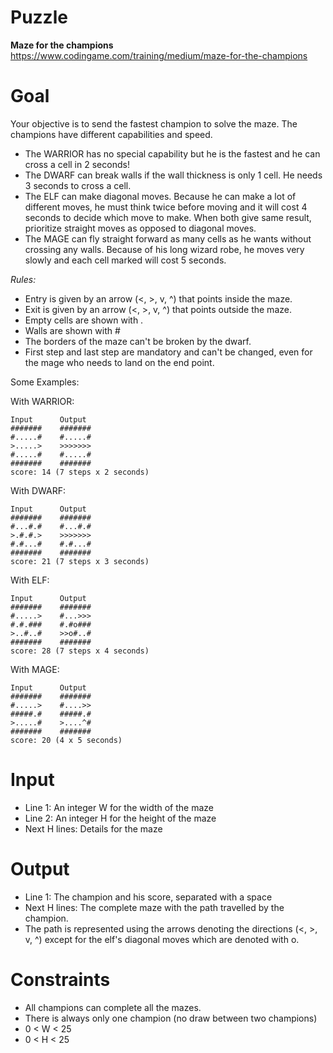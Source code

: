 # Puzzle
**Maze for the champions** https://www.codingame.com/training/medium/maze-for-the-champions

# Goal
Your objective is to send the fastest champion to solve the maze. The champions have different capabilities and speed.
- The WARRIOR has no special capability but he is the fastest and he can cross a cell in 2 seconds!
- The DWARF can break walls if the wall thickness is only 1 cell. He needs 3 seconds to cross a cell.
- The ELF can make diagonal moves. Because he can make a lot of different moves, he must think twice before moving and it will cost 4 seconds to decide which move to make. 
When both give same result, prioritize straight moves as opposed to diagonal moves.
- The MAGE can fly straight forward as many cells as he wants without crossing any walls. 
Because of his long wizard robe, he moves very slowly and each cell marked will cost 5 seconds.

*Rules:*  
- Entry is given by an arrow (<, >, v, ^) that points inside the maze.
- Exit is given by an arrow (<, >, v, ^) that points outside the maze.
- Empty cells are shown with .
- Walls are shown with #
- The borders of the maze can't be broken by the dwarf.
- First step and last step are mandatory and can't be changed, even for the mage who needs to land on the end point.

Some Examples:

With WARRIOR:
```
Input      Output
#######    #######
#.....#    #.....#
>.....>    >>>>>>>
#.....#    #.....#
#######    #######
score: 14 (7 steps x 2 seconds)
```

With DWARF:
```
Input      Output
#######    #######
#...#.#    #...#.#
>.#.#.>    >>>>>>>
#.#...#    #.#...#
#######    #######
score: 21 (7 steps x 3 seconds)
```

With ELF:
```
Input      Output
#######    #######
#.....>    #...>>>
#.#.###    #.#o###
>..#..#    >>o#..#
#######    #######
score: 28 (7 steps x 4 seconds)
```

With MAGE:
```
Input      Output
#######    #######
#.....>    #....>>
#####.#    #####.#
>.....#    >....^#
#######    #######
score: 20 (4 x 5 seconds)
```

# Input
* Line 1: An integer W for the width of the maze
* Line 2: An integer H for the height of the maze
* Next H lines: Details for the maze

# Output
* Line 1: The champion and his score, separated with a space
* Next H lines: The complete maze with the path travelled by the champion. 
* The path is represented using the arrows denoting the directions (<, >, v, ^) except for the elf's diagonal moves which are denoted with o.

# Constraints
* All champions can complete all the mazes.
* There is always only one champion (no draw between two champions)
* 0 < W < 25
* 0 < H < 25
